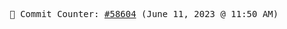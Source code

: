 <p align="center">
    <samp>
        📮 Commit Counter: <a href="https://github.com/Javascript-void0/Javascript-void0/commits/main">#58604</a> (June 11, 2023 @ 11:50 AM)
    </samp>
</p>